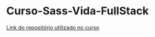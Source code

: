 # Curso-Sass-Vida-FullStack

[Link do repositório utilizado no curso](https://www.notion.so/learning-sass-802603c97f514c87918ccfbdb88553e0#c545a9d10c0c485eb0a0bae998adb594)

